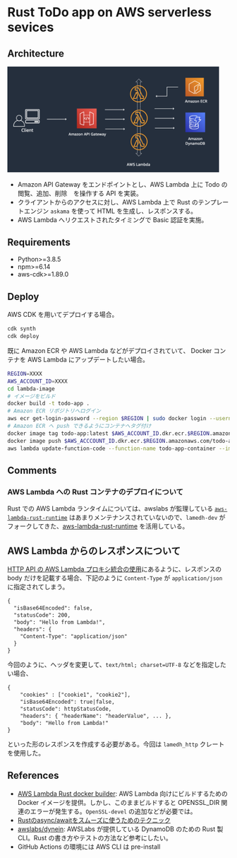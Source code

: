 # Rust ToDo app on AWS serverless sevices

## Architecture

<img src="img/architecture.png" width="480px">

- Amazon API Gateway をエンドポイントとし、AWS Lambda 上に Todo の閲覧、追加、削除　を操作する API を実装。
- クライアントからのアクセスに対し、AWS Lambda 上で Rust のテンプレートエンジン `askama` を使って HTML を生成し、レスポンスする。
- AWS Lambda へリクエストされたタイミングで Basic 認証を実施。

## Requirements

- Python>=3.8.5
- npm>=6.14
- aws-cdk>=1.89.0

## Deploy

AWS CDK を用いてデプロイする場合。

```bash
cdk synth
cdk deploy
```

既に Amazon ECR や AWS Lambda などがデプロイされていて、 Docker コンテナを AWS Lambda にアップデートしたい場合。

```bash
REGION=XXXX
AWS_ACCOUNT_ID=XXXX
cd lambda-image
# イメージをビルド
docker build -t todo-app .
# Amazon ECR リポジトリへログイン
aws ecr get-login-password --region $REGION | sudo docker login --username AWS --password-stdin $AWS_ACCOUNT_ID.dkr.ecr.ap-northeast-1.amazonaws.com
# Amazon ECR へ push できるようにコンテナへタグ付け
docker image tag todo-app:latest $AWS_ACCOUNT_ID.dkr.ecr.$REGION.amazonaws.com/todo-app:latest
docker image push $AWS_ACCCOUNT_ID.dkr.ecr.$REGION.amazonaws.com/todo-app:latest
aws lambda update-function-code --function-name todo-app-container --image-uri $AWS_ACCOUNT_ID.dkr.ecr.$REGION.amazonaws.com/todo-app:latest
```

## Comments

### AWS Lambda への Rust コンテナのデプロイについて

Rust での AWS Lambda ランタイムについては、awslabs が監理している [`aws-lambda-rust-runtime`](https://github.com/awslabs/aws-lambda-rust-runtime) はあまりメンテナンスされていないので、`lamedh-dev` がフォークしてきた、[aws-lambda-rust-runtime](https://github.com/lamedh-dev/aws-lambda-rust-runtime) を活用している。

## AWS Lambda からのレスポンスについて

[HTTP API の AWS Lambda プロキシ統合の使用](https://docs.aws.amazon.com/ja_jp/apigateway/latest/developerguide/http-api-develop-integrations-lambda.html)にあるように、レスポンスの body だけを記載する場合、下記のように `Content-Type` が `application/json` に指定されてしまう。

```
{
  "isBase64Encoded": false,
  "statusCode": 200,
  "body": "Hello from Lambda!",
  "headers": {
    "Content-Type": "application/json"
  }
}
```

今回のように、ヘッダを変更して、`text/html; charset=UTF-8` などを指定したい場合、

```
{
    "cookies" : ["cookie1", "cookie2"],
    "isBase64Encoded": true|false,
    "statusCode": httpStatusCode,
    "headers": { "headerName": "headerValue", ... },
    "body": "Hello from Lambda!"
}   
```

といった形のレスポンスを作成する必要がある。今回は `lamedh_http` クレートを使用した。

## References

- [AWS Lambda Rust docker builder](https://github.com/softprops/lambda-rust): AWS Lambda 向けにビルドするための Docker イメージを提供。しかし、このままビルドすると OPENSSL_DIR 関連のエラーが発生する。`OpenSSL-devel` の追加などが必要では。
- [Rustのasync/awaitをスムーズに使うためのテクニック](https://qiita.com/qnighy/items/59133e69a0ba0c6a7fef)
- [awslabs/dynein](https://github.com/awslabs/dynein): AWSLabs が提供している DynamoDB のための Rust 製 CLI。Rust の書き方やテストの方法など参考にしたい。 
- GitHub Actions の環境には AWS CLI は pre-install